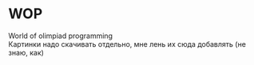 # WOP
World of olimpiad programming<br/>
<span>Картинки надо скачивать отдельно, мне лень их сюда добавлять (не знаю, как)</span>
